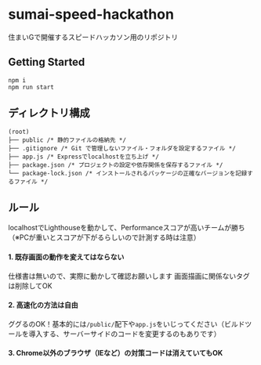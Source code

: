 # sumai-speed-hackathon
住まいGで開催するスピードハッカソン用のリポジトリ

## Getting Started
```
npm i
npm run start
```

## ディレクトリ構成
```
(root)
├── public /* 静的ファイルの格納先 */
├── .gitignore /* Git で管理しないファイル・フォルダを設定するファイル */
├── app.js /* Expressでlocalhostを立ち上げ */
├── package.json /* プロジェクトの設定や依存関係を保存するファイル */
└── package-lock.json /* インストールされるパッケージの正確なバージョンを記録するファイル */
```

## ルール
localhostでLighthouseを動かして、Performanceスコアが高いチームが勝ち
（※PCが重いとスコアが下がるらしいので計測する時は注意）

#### 1. 既存画面の動作を変えてはならない
仕様書は無いので、実際に動かして確認お願いします
画面描画に関係ないタグは削除してOK
#### 2. 高速化の方法は自由
ググるのOK！基本的には`/public/`配下や`app.js`をいじってください（ビルドツールを導入する、サーバーサイドのコードを変更するのもありです）
#### 3. Chrome以外のブラウザ（IEなど）の対策コードは消えていてもOK
